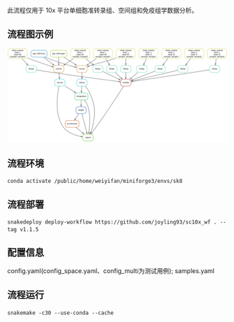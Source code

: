 此流程仅用于 10x 平台单细胞准转录组、空间组和免疫组学数据分析。

## 流程图示例
![流程图](./dag.svg "流程图示例")
## 流程环境
``conda activate /public/home/weiyifan/miniforge3/envs/sk8``
## 流程部署
``snakedeploy deploy-workflow https://github.com/joyling93/sc10x_wf . --tag v1.1.5``
## 配置信息
config.yaml(config_space.yaml、config_multi为测试用例);
samples.yaml
## 流程运行
``snakemake -c30 --use-conda --cache``
